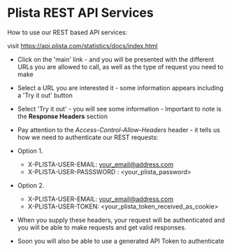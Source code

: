 Plista REST API Services
========================

How to use our REST based API services:

visit https://api.plista.com/statistics/docs/index.html

  * Click on the 'main' link - and you will be presented with the different URLs you are allowed to call, as well as the type of request you need to make
  * Select a URL you are interested it - some information appears including a 'Try it out' button
  * Select 'Try it out' - you will see some information - Important to note is the **Response Headers** section
  * Pay attention to the *Access-Control-Allow-Headers* header - it tells us how we need to authenticate our REST requests:
  * Option 1. 
    * X-PLISTA-USER-EMAIL: <your_email@address.com>
    * X-PLISTA-USER-PASSSWORD : <your_plista_password>
  * Option 2.
    * X-PLISTA-USER-EMAIL: <your_email@address.com>
    * X-PLISTA-USER-TOKEN: <your_plista_token_received_as_cookie>

  * When you supply these headers, your request will be authenticated and you will be able to make requests and get valid responses.
  * Soon you will also be able to use a generated API Token to authenticate
